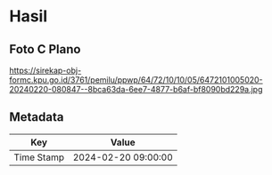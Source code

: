 # Hasil

## Foto C Plano

https://sirekap-obj-formc.kpu.go.id/3761/pemilu/ppwp/64/72/10/10/05/6472101005020-20240220-080847--8bca63da-6ee7-4877-b6af-bf8090bd229a.jpg


## Metadata

| Key        | Value               |
| ---------- | ------------------- |
| Time Stamp | 2024-02-20 09:00:00 |



